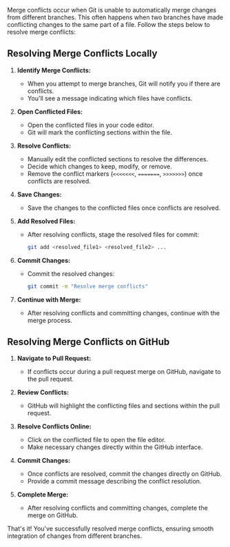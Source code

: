 Merge conflicts occur when Git is unable to automatically merge changes from different branches. This often happens when two branches have made conflicting changes to the same part of a file. Follow the steps below to resolve merge conflicts:

## Resolving Merge Conflicts Locally

1. **Identify Merge Conflicts:**
   - When you attempt to merge branches, Git will notify you if there are conflicts.
   - You'll see a message indicating which files have conflicts.

2. **Open Conflicted Files:**
   - Open the conflicted files in your code editor.
   - Git will mark the conflicting sections within the file.

3. **Resolve Conflicts:**
   - Manually edit the conflicted sections to resolve the differences.
   - Decide which changes to keep, modify, or remove.
   - Remove the conflict markers (`<<<<<<<`, `=======`, `>>>>>>>`) once conflicts are resolved.

4. **Save Changes:**
   - Save the changes to the conflicted files once conflicts are resolved.

5. **Add Resolved Files:**
   - After resolving conflicts, stage the resolved files for commit:
     ```bash
     git add <resolved_file1> <resolved_file2> ...
     ```

6. **Commit Changes:**
   - Commit the resolved changes:
     ```bash
     git commit -m "Resolve merge conflicts"
     ```

7. **Continue with Merge:**
   - After resolving conflicts and committing changes, continue with the merge process.

## Resolving Merge Conflicts on GitHub

1. **Navigate to Pull Request:**
   - If conflicts occur during a pull request merge on GitHub, navigate to the pull request.

2. **Review Conflicts:**
   - GitHub will highlight the conflicting files and sections within the pull request.

3. **Resolve Conflicts Online:**
   - Click on the conflicted file to open the file editor.
   - Make necessary changes directly within the GitHub interface.

4. **Commit Changes:**
   - Once conflicts are resolved, commit the changes directly on GitHub.
   - Provide a commit message describing the conflict resolution.

5. **Complete Merge:**
   - After resolving conflicts and committing changes, complete the merge on GitHub.

That's it! You've successfully resolved merge conflicts, ensuring smooth integration of changes from different branches.
